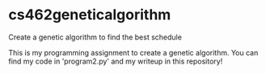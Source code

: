 # cs462geneticalgorithm
Create a genetic algorithm to find the best schedule

This is my programming assignment to create a genetic algorithm. You can find
my code in 'program2.py' and my writeup in this repository!
